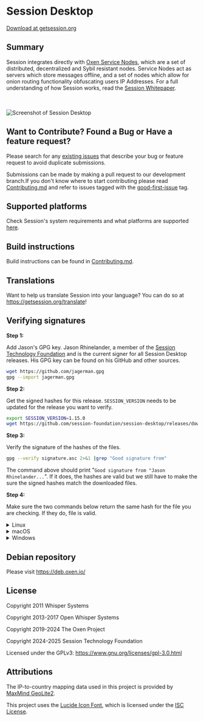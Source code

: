 # Session Desktop

[Download at getsession.org](https://getsession.org/download)

## Summary

Session integrates directly with [Oxen Service Nodes](https://docs.oxen.io/about-the-oxen-blockchain/oxen-service-nodes), which are a set of distributed, decentralized and Sybil resistant nodes. Service Nodes act as servers which store messages offline, and a set of nodes which allow for onion routing functionality obfuscating users IP Addresses. For a full understanding of how Session works, read the [Session Whitepaper](https://getsession.org/whitepaper).

<br/>
<br/>
<img src="https://i.imgur.com/ydVhH00.png" alt="Screenshot of Session Desktop" />

## Want to Contribute? Found a Bug or Have a feature request?

Please search for any [existing issues](https://github.com/session-foundation/session-desktop/issues) that describe your bug or feature request to avoid duplicate submissions.

Submissions can be made by making a pull request to our development branch.If you don't know where to start contributing please read [Contributing.md](CONTRIBUTING.md) and refer to issues tagged with the [good-first-issue](https://github.com/session-foundation/session-desktop/issues?q=is%3Aopen+is%3Aissue+label%3A%22good+first+issue%22) tag.

## Supported platforms

Check Session's system requirements and what platforms are supported [here](https://github.com/session-foundation/session-desktop/releases/latest#user-content-supported-platforms).

## Build instructions

Build instructions can be found in [Contributing.md](CONTRIBUTING.md).

## Translations

Want to help us translate Session into your language? You can do so at https://getsession.org/translate!

## Verifying signatures

**Step 1:**

Add Jason's GPG key. Jason Rhinelander, a member of the [Session Technology Foundation](https://session.foundation/) and is the current signer for all Session Desktop releases. His GPG key can be found on his GitHub and other sources.

```sh
wget https://github.com/jagerman.gpg
gpg --import jagerman.gpg
```

**Step 2:**

Get the signed hashes for this release. `SESSION_VERSION` needs to be updated for the release you want to verify.

```sh
export SESSION_VERSION=1.15.0
wget https://github.com/session-foundation/session-desktop/releases/download/v$SESSION_VERSION/signature.asc
```

**Step 3:**

Verify the signature of the hashes of the files.

```sh
gpg --verify signature.asc 2>&1 |grep "Good signature from"
```

The command above should print "`Good signature from "Jason Rhinelander...`". If it does, the hashes are valid but we still have to make the sure the signed hashes match the downloaded files.

**Step 4:**

Make sure the two commands below return the same hash for the file you are checking. If they do, file is valid.

<details>
<summary>Linux</summary>

```sh
sha256sum session-desktop-linux-amd64-$SESSION_VERSION.deb
grep .deb signature.asc
```

</details>

<details>
<summary>macOS</summary>

**Apple Silicon**

```sh
sha256sum releases/session-desktop-mac-arm64-$SESSION_VERSION.dmg
grep .dmg signature.asc
```

**Intel**

```sh
sha256sum releases/session-desktop-mac-x64-$SESSION_VERSION.dmg
grep .dmg signature.asc
```

</details>

<details>
<summary>Windows</summary>

**Powershell**

```PowerShell
Get-FileHash -Algorithm SHA256 session-desktop-win-x64-$SESSION_VERSION.exe  # checksum is uppercase but should otherwise match
Select-String -Pattern ".exe" signature.asc
```

**Bash**

```sh
sha256sum session-desktop-win-x64-$SESSION_VERSION.exe
grep .exe signature.asc
```

</details>

## Debian repository

Please visit https://deb.oxen.io/

## License

Copyright 2011 Whisper Systems

Copyright 2013-2017 Open Whisper Systems

Copyright 2019-2024 The Oxen Project

Copyright 2024-2025 Session Technology Foundation

Licensed under the GPLv3: https://www.gnu.org/licenses/gpl-3.0.html

## Attributions

The IP-to-country mapping data used in this project is provided by [MaxMind GeoLite2](https://dev.maxmind.com/geoip/geolite2-free-geolocation-data).

This project uses the [Lucide Icon Font](https://lucide.dev/), which is licensed under the [ISC License](./third_party_licenses/LucideLicense.txt).
